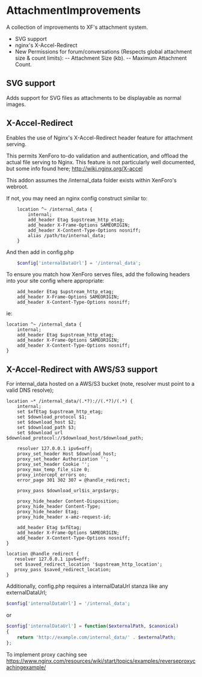 # AttachmentImprovements

A collection of improvements to XF's attachment system.

- SVG support
- nginx's X-Accel-Redirect
- New Permissions for forum/conversations (Respects global attachment size & count limits):
-- Attachment Size (kb).
-- Maximum Attachment Count.

## SVG support

Adds support for SVG files as attachments to be displayable as normal images.

## X-Accel-Redirect

Enables the use of Nginx's X-Accel-Redirect header feature for attachment serving.

This permits XenForo to-do validation and authentication, and offload the actual file serving to Nginx. This feature is not particularly well documented, but some info found here; http://wiki.nginx.org/X-accel

This addon assumes the /internal_data folder exists within XenForo's webroot.

If not, you may need an nginx config construct similar to:
```
    location ^~ /internal_data {
        internal;
        add_header Etag $upstream_http_etag;
        add_header X-Frame-Options SAMEORIGIN;
        add_header X-Content-Type-Options nosniff;
        alias /path/to/internal_data;
    }
```  
And then add in config.php
```php
    $config['internalDataUrl'] = '/internal_data';
```  

To ensure you match how XenForo serves files, add the following headers into your site config where appropriate:
```
    add_header Etag $upstream_http_etag;
    add_header X-Frame-Options SAMEORIGIN;
    add_header X-Content-Type-Options nosniff;
```

ie:
```
location ^~ /internal_data {
    internal;
    add_header Etag $upstream_http_etag;
    add_header X-Frame-Options SAMEORIGIN;
    add_header X-Content-Type-Options nosniff;
}
```

## X-Accel-Redirect with AWS/S3 support

For internal_data hosted on a AWS/S3 bucket (note, resolver must point to a valid DNS resolve);

```
location ~* /internal_data/(.*?)://(.*?)/(.*) { 
    internal; 
    set $xfEtag $upstream_http_etag; 
    set $download_protocol $1; 
    set $download_host $2; 
    set $download_path $3; 
    set $download_url $download_protocol://$download_host/$download_path; 
 
    resolver 127.0.0.1 ipv6=off; 
    proxy_set_header Host $download_host; 
    proxy_set_header Authorization ''; 
    proxy_set_header Cookie ''; 
    proxy_max_temp_file_size 0; 
    proxy_intercept_errors on; 
    error_page 301 302 307 = @handle_redirect; 
 
    proxy_pass $download_url$is_args$args; 
 
    proxy_hide_header Content-Disposition; 
    proxy_hide_header Content-Type; 
    proxy_hide_header Etag; 
    proxy_hide_header x-amz-request-id; 
 
    add_header Etag $xfEtag; 
    add_header X-Frame-Options SAMEORIGIN; 
    add_header X-Content-Type-Options nosniff; 
} 

location @handle_redirect {
   resolver 127.0.0.1 ipv6=off;
   set $saved_redirect_location '$upstream_http_location';
   proxy_pass $saved_redirect_location;
}
```

Additionally, config.php requires a internalDataUrl stanza like any externalDataUrl;

```php
$config['internalDataUrl'] = '/internal_data';
```
or
```php
$config['internalDataUrl'] = function($externalPath, $canonical)
{
    return 'http://example.com/internal_data/' . $externalPath;
};
```

To implement proxy caching see https://www.nginx.com/resources/wiki/start/topics/examples/reverseproxycachingexample/